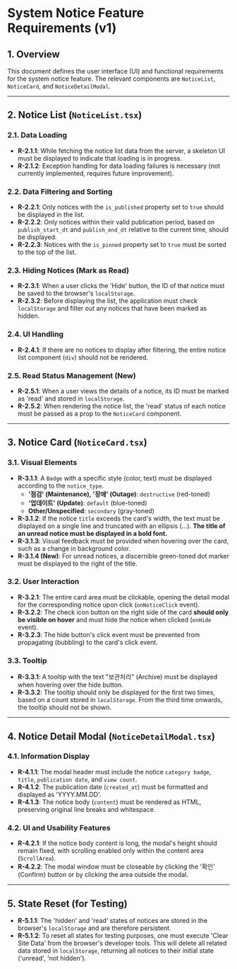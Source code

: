 # System Notice Feature Requirements (v1)

## 1. Overview
This document defines the user interface (UI) and functional requirements for the system notice feature. The relevant components are `NoticeList`, `NoticeCard`, and `NoticeDetailModal`.

---

## 2. Notice List (`NoticeList.tsx`)

### 2.1. Data Loading
- **R-2.1.1**: While fetching the notice list data from the server, a skeleton UI must be displayed to indicate that loading is in progress.
- **R-2.1.2**: Exception handling for data loading failures is necessary (not currently implemented, requires future improvement).

### 2.2. Data Filtering and Sorting
- **R-2.2.1**: Only notices with the `is_published` property set to `true` should be displayed in the list.
- **R-2.2.2**: Only notices within their valid publication period, based on `publish_start_dt` and `publish_end_dt` relative to the current time, should be displayed.
- **R-2.2.3**: Notices with the `is_pinned` property set to `true` must be sorted to the top of the list.

### 2.3. Hiding Notices (Mark as Read)
- **R-2.3.1**: When a user clicks the 'Hide' button, the ID of that notice must be saved to the browser's `localStorage`.
- **R-2.3.2**: Before displaying the list, the application must check `localStorage` and filter out any notices that have been marked as hidden.

### 2.4. UI Handling
- **R-2.4.1**: If there are no notices to display after filtering, the entire notice list component (`div`) should not be rendered.

### 2.5. Read Status Management (New)
- **R-2.5.1**: When a user views the details of a notice, its ID must be marked as 'read' and stored in `localStorage`.
- **R-2.5.2**: When rendering the notice list, the 'read' status of each notice must be passed as a prop to the `NoticeCard` component.

---

## 3. Notice Card (`NoticeCard.tsx`)

### 3.1. Visual Elements
- **R-3.1.1**: A `Badge` with a specific style (color, text) must be displayed according to the `notice_type`.
    - **'점검' (Maintenance), '장애' (Outage)**: `destructive` (red-toned)
    - **'업데이트' (Update)**: `default` (blue-toned)
    - **Other/Unspecified**: `secondary` (gray-toned)
- **R-3.1.2**: If the notice `title` exceeds the card's width, the text must be displayed on a single line and truncated with an ellipsis (...). **The title of an unread notice must be displayed in a bold font.**
- **R-3.1.3**: Visual feedback must be provided when hovering over the card, such as a change in background color.
- **R-3.1.4 (New)**: For unread notices, a discernible green-toned dot marker must be displayed to the right of the title.

### 3.2. User Interaction
- **R-3.2.1**: The entire card area must be clickable, opening the detail modal for the corresponding notice upon click (`onNoticeClick` event).
- **R-3.2.2**: The check icon button on the right side of the card **should only be visible on hover** and must hide the notice when clicked (`onHide` event).
- **R-3.2.3**: The hide button's click event must be prevented from propagating (bubbling) to the card's click event.

### 3.3. Tooltip
- **R-3.3.1**: A tooltip with the text "보관처리" (Archive) must be displayed when hovering over the hide button.
- **R-3.3.2**: The tooltip should only be displayed for the first two times, based on a count stored in `localStorage`. From the third time onwards, the tooltip should not be shown.

---

## 4. Notice Detail Modal (`NoticeDetailModal.tsx`)

### 4.1. Information Display
- **R-4.1.1**: The modal header must include the notice `category badge`, `title`, `publication date`, and `view count`.
- **R-4.1.2**: The publication date (`created_at`) must be formatted and displayed as 'YYYY.MM.DD'.
- **R-4.1.3**: The notice body (`content`) must be rendered as HTML, preserving original line breaks and whitespace.

### 4.2. UI and Usability Features
- **R-4.2.1**: If the notice body content is long, the modal's height should remain fixed, with scrolling enabled only within the content area (`ScrollArea`).
- **R-4.2.2**: The modal window must be closeable by clicking the '확인' (Confirm) button or by clicking the area outside the modal.

---

## 5. State Reset (for Testing)
- **R-5.1.1**: The 'hidden' and 'read' states of notices are stored in the browser's `localStorage` and are therefore persistent.
- **R-5.1.2**: To reset all states for testing purposes, one must execute 'Clear Site Data' from the browser's developer tools. This will delete all related data stored in `localStorage`, returning all notices to their initial state ('unread', 'not hidden'). 
